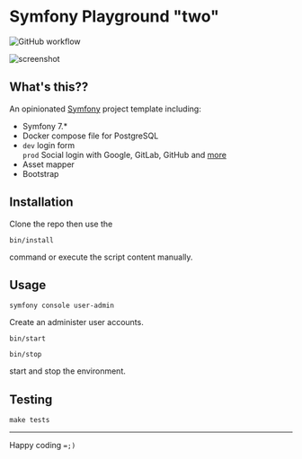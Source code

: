 # Symfony Playground "two"

![GitHub workflow](https://github.com/elkuku/symfony-playground-two/actions/workflows/tests.yml/badge.svg)

![screenshot](https://github.com/elkuku/symfony-playground-two/assets/33978/ee197bbd-a4bf-425e-b26c-1acedece271a)

## What's this??
An opinionated [Symfony](https://symfony.com) project template including:

* Symfony 7.*
* Docker compose file for PostgreSQL
* `dev` login form <br/> `prod` Social login with Google, GitLab, GitHub and [more](https://github.com/knpuniversity/oauth2-client-bundle#step-1-download-the-client-library)
* Asset mapper
* Bootstrap

## Installation
Clone the repo then use the
```shell
bin/install
```
command or execute the script content manually.
   
## Usage
```shell
symfony console user-admin
```
Create an administer user accounts.
```shell
bin/start
```
```shell
bin/stop
```
start and stop the environment.

## Testing

```shell
make tests
```

----

Happy coding `=;)`
